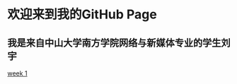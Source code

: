# 欢迎来到我的GitHub Page
## 我是来自中山大学南方学院网络与新媒体专业的学生刘宇
[week 1](https://github.com/liuyu19/test/blob/master/week1%E5%85%B3%E4%BA%8E%E6%90%9E%E6%90%9E%E5%92%8C%E9%AB%98%E9%AB%98%E7%9A%84%E6%83%B3%E6%B3%95.md)
